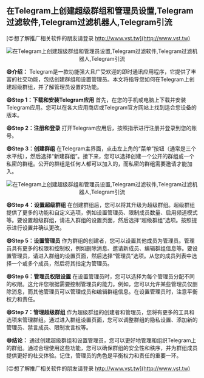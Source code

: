 ## **在Telegram上创建超级群组和管理员设置,Telegram过滤软件,Telegram过滤机器人,Telegram引流**

[😍想了解推广相关软件的朋友请登录 http://www.vst.tw](http://www.vst.tw)

 <center><img src="https://vst.tw/MP4/tuiguang/png/8.png" alt="在Telegram上创建超级群组和管理员设置,Telegram过滤软件,Telegram过滤机器人,Telegram引流"></center>

**😄介绍：**
Telegram是一款功能强大且广受欢迎的即时通讯应用程序，它提供了丰富的社交功能，包括创建群组和设置管理员。本文将指导您如何在Telegram上创建超级群组，并了解管理员设置的功能。

**😄Step 1：下载和安装Telegram应用**
首先，在您的手机或电脑上下载并安装Telegram应用。您可以在各大应用商店或Telegram官方网站上找到适合您设备的版本。

**😄Step 2：注册和登录**
打开Telegram应用后，按照指示进行注册并登录到您的账号。

**😄Step 3：创建群组**
在Telegram主界面，点击左上角的“菜单”按钮（通常是三个水平线），然后选择“新建群组”。接下来，您可以选择创建一个公开的群组或一个私密的群组。公开的群组是任何人都可以加入的，而私密的群组需要邀请才能加入。

 <center><img src="https://vst.tw/MP4/tuiguang/png/4.png" alt="在Telegram上创建超级群组和管理员设置,Telegram过滤软件,Telegram过滤机器人,Telegram引流"></center>

**😄Step 4：设置超级群组**
在创建群组后，您可以将其升级为超级群组。超级群组提供了更多的功能和自定义选项，例如设置管理员、限制成员数量、启用频道模式等。要设置超级群组，请进入群组的设置页面，然后选择“超级群组”选项。按照提示进行设置并确认更改。

**😄Step 5：设置管理员**
作为群组的创建者，您可以设置其他成员为管理员。管理员具有更多的权限和控制权，例如删除消息、邀请新成员、编辑群组信息等。要设置管理员，请进入群组的设置页面，然后选择“管理员”选项。从您的成员列表中选择一个或多个成员，然后将其指定为管理员。

**😄Step 6：管理员权限设置**
在设置管理员时，您可以选择为每个管理员分配不同的权限。这允许您根据需要控制管理员的能力。例如，您可以允许某些管理员仅删除消息，而其他管理员可以管理成员和编辑群组信息。在设置管理员时，注意平衡权力和责任。

**😄Step 7：管理超级群组**
作为超级群组的创建者和管理员，您将有更多的工具和选项来管理群组。通过进入群组设置页面，您可以调整群组的隐私设置、添加新的管理员、禁言成员、限制发言权等。

**😄结论：**
通过创建超级群组和设置管理员，您可以更好地管理和组织Telegram上的群组。通过合理使用这些功能，您可以确保群组的安全性和秩序，并为群组成员提供更好的社交体验。记住，管理员的角色是平衡权力和责任的重要一环。

[😍想了解推广相关软件的朋友请登录 http://www.vst.tw](http://www.vst.tw)



